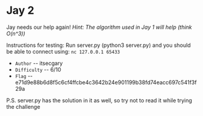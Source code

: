 # Jay 2 

Jay needs our help again! *Hint: The algorithm used in Jay 1 will help (think O(n^3))* 

Instructions for testing: Run server.py (python3 server.py) and you should be able to connect using:
`nc 127.0.0.1 65433`

- `Author` -- itsecgary
- `Difficulty` -- 6/10
- `Flag` -- e71d9e88b6d8f5c6cf4ffcbe4c3642b24e901199b38fd74eacc697c541f3f29a

P.S. server.py has the solution in it as well, so try not to read it while trying the challenge